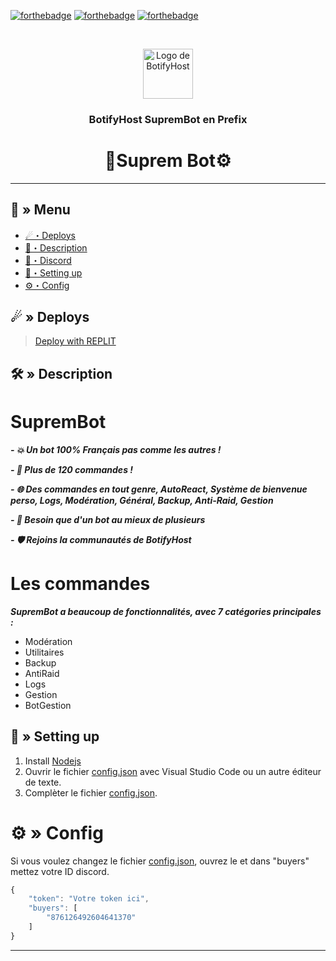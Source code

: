  [![forthebadge](https://forthebadge.com/images/badges/made-with-javascript.svg)](https://www.javascript.com/)
[![forthebadge](https://forthebadge.com/images/badges/uses-git.svg)](https://github.com/)
[![forthebadge](https://forthebadge.com/images/badges/check-it-out.svg)](https://discord.gg/XcxVP9DYjy)

<br />
<p align="center">
  <a href="https://github.com/BNTFeujjj/SupremBot-Prefix">
    <img src="https://cdn.discordapp.com/attachments/1175393525479788646/1175403947079516221/BotifyHost_PP_Feuille_Normal.png?ex=656b1b3a&is=6558a63a&hm=735a5a6c2bd9ce3b7d832c3252eecd50a160819a2f6db40430b0136543501c7a&" alt="Logo de BotifyHost" width="80" height="80">
  </a>

  <h3 align="center">BotifyHost SupremBot en Prefix</h3>



<h1 align="center">
 🦅Suprem Bot⚙
</h1>

---
## <a id="menu"></a>🔱 » Menu

- [☄・Deploys](#deploys)
- [🔰・Description](#description)
- [🌌・Discord](https://discord.gg/Rq6mnAtuMc)
- [🎉・Setting up](#setup)
- [⚙・Config](#config)
## <a id="deploys"></a>☄ » Deploys
> [Deploy with REPLIT](https://replit.com/)

## <a id="description"></a>🛠 » Description
# SupremBot

***- 💥 Un bot 100% Français pas comme les autres !***

***- 💯 Plus de 120 commandes !***

***- 🌐 Des commandes en tout genre, AutoReact, Système de bienvenue perso, Logs, Modération, Général, Backup, Anti-Raid, Gestion***

***- 🌟 Besoin que d'un bot au mieux de plusieurs***

***- 🛡️ Rejoins la communautés de BotifyHost***

# Les commandes
***SupremBot a beaucoup de fonctionnalités, avec 7 catégories principales :***

- Modération
- Utilitaires
- Backup
- AntiRaid
- Logs
- Gestion
- BotGestion

## <a id="setup"></a> 📁 » Setting up

1. Install [Nodejs](https://nodejs.org/)
2. Ouvrir le fichier [config.json](https://github.com/BNTFeujjj/SupremBot-Prefix/blob/main/config.json) avec Visual Studio Code ou un autre éditeur de texte.
3. Complèter le fichier [config.json](https://github.com/BNTFeujjj/SupremBot-Prefix/blob/main/config.json).

# <a id="config"></a>⚙ » Config

Si vous voulez changez le fichier [config.json](https://github.com/BNTFeujjj/SupremBot-Prefix/blob/main/config.json), ouvrez le et dans "buyers" mettez votre ID discord.

```js
{
    "token": "Votre token ici",
    "buyers": [
        "876126492604641370"
    ]
}

```

---
